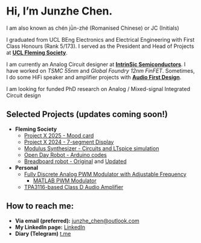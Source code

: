 # Hi, I’m **Junzhe Chen**. 

I am also known as chén jǜn-zhé (Romanised Chinese) or JC (Initials)

I graduated from UCL BEng Electronics and Electrical Engineering with First Class Honours (Rank 5/173). I served as the President and Head of Projects at [**UCL Fleming Society**](https://github.com/Fleming-Society).

I am currently an Analog Circuit designer at [**IntrinSic Semiconductors**](https://www.intrinsicsemi.com/). I have worked on _TSMC 55nm_ and _Global Foundry 12nm FinFET_. Sometimes, I do some HiFi speaker and amplifier projects with [**Audio First Design**](https://audiofirstdesigns.co.uk/). 

I am looking for funded PhD research on Analog / Mixed-signal Integrated Circuit design

## Selected Projects (updates coming soon!)
- **Fleming Society**
  - [Project X 2025 - Mood card](https://github.com/Fleming-Society/Mood-Credit-Card)  
  - [Project X 2024 - 7-segment Display](https://github.com/Fleming-Society/7-Segment-Display-Project)
  - [Modulus Synthesizer - Circuits and LTspice simulation](https://github.com/Fleming-Society/Modular-Synthesiser-PCB-Workshop)
  - [Open Day Robot - Arduino codes](https://github.com/Fleming-Society/Open-Day-Robots)
  - [Breadboard robot - Original](https://github.com/Junzhe-Chen/Two-wheels-breadboard-drone) and [Updated](https://github.com/Fleming-Society/Breadboard-Robot)
- **Personal**
  - [Fully Discrete Analog PWM Modulator with Adjustable Frequency](https://github.com/Junzhe-Chen/PWM-Modulator-Circuit)
    - [MATLAB PWM Modulator](https://github.com/Junzhe-Chen/PWM-modulator-demo)
  - [TPA3116-based Class D Audio Amplifier](https://oshwlab.com/jc040226/tpa3116-amplifier)

## How to reach me:
- **Via email (preferred):** junzhe_chen@outlook.com
- **My LinkedIn page:** [LinkedIn](https://www.linkedin.com/in/junzhe-chen)
- **Diary (Telegram)** [t.me](https://t.me/meinkunstleben)
